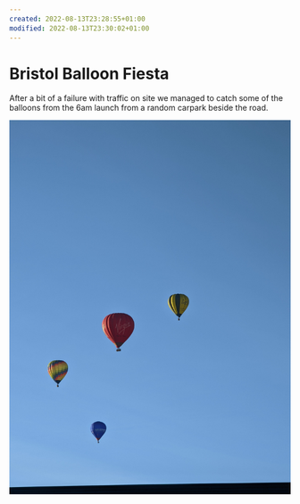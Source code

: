 ```yaml
---
created: 2022-08-13T23:28:55+01:00
modified: 2022-08-13T23:30:02+01:00
---
```


# Bristol Balloon Fiesta

After a bit of a failure with traffic on site we managed to catch some of the balloons from the 6am launch from a random carpark beside the road.

![Image](../assets/img/5377835e39650e7816159733edb733a6.jpg)
